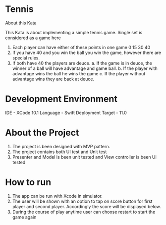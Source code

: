 # Tennis

About this Kata

This Kata is about implementing a simple tennis game. Single set is considered as a game here

1. Each player can have either of these points in one game 0 15 30 40
2. If you have 40 and you win the ball you win the game, however there are special rules.
3. If both have 40 the players are deuce. a. If the game is in deuce, the winner of a ball will have advantage and game ball. b. If the player with advantage wins the ball he wins the game c. If the player without advantage wins they are back at deuce.

# Development Environment

IDE - XCode 10.1
Language - Swift 
Deployment Target - 11.0

# About the Project

1. The project is been designed with MVP pattern.
2. The project contains both UI test and Unit test
3. Presenter and Model is been unit tested and View controller is been UI tested

# How to run 

1. The app can be run with Xcode in simulator.
2. The user will be shown with an option to tap on score button for first player and second player. Accordingly the score will be displayed below.
3. During the course of play anytime user can choose restart to start the game again



